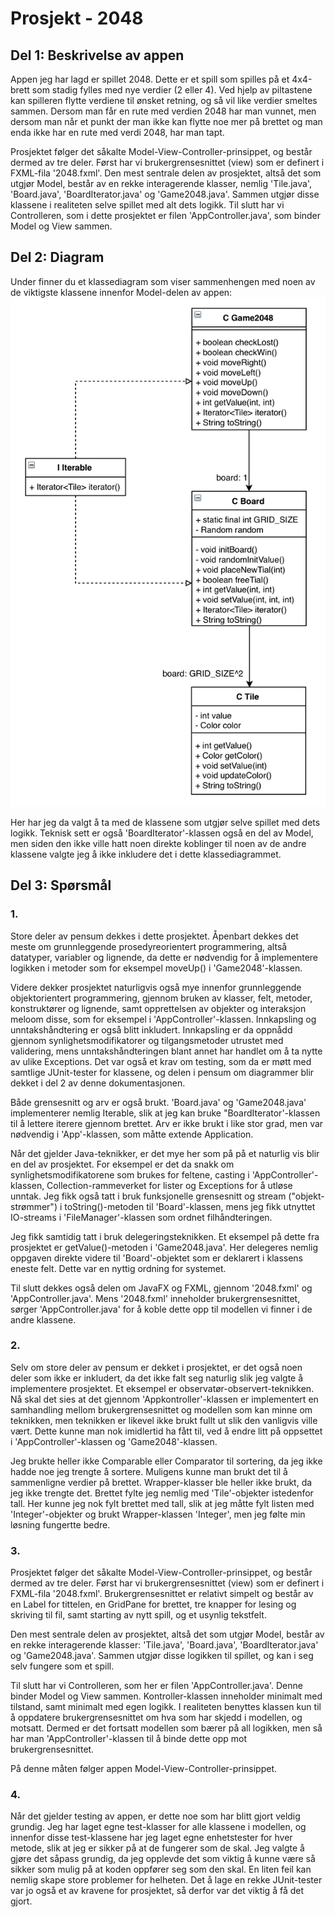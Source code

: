 # Prosjekt - 2048

## Del 1: Beskrivelse av appen
Appen jeg har lagd er spillet 2048. Dette er et spill som spilles på et 4x4-brett som stadig fylles med nye verdier (2 eller 4). Ved hjelp av piltastene kan spilleren flytte verdiene til ønsket retning, og så vil like verdier smeltes sammen. Dersom man  får en rute med verdien 2048 har man vunnet, men dersom man når et punkt der man ikke kan flytte noe mer på brettet og man enda ikke har en rute med verdi 2048, har man tapt. 

Prosjektet følger det såkalte Model-View-Controller-prinsippet, og består dermed av tre deler. Først har vi brukergrensesnittet (view) som er definert i FXML-fila '2048.fxml'. Den mest sentrale delen av prosjektet, altså det som utgjør Model, består av en rekke interagerende klasser, nemlig 'Tile.java', 'Board.java', 'BoardIterator.java' og 'Game2048.java'. Sammen utgjør disse klassene i realiteten selve spillet med alt dets logikk. Til slutt har vi Controlleren, som i dette prosjektet er filen 'AppController.java', som binder Model og View sammen.


## Del 2: Diagram
Under finner du et klassediagram som viser sammenhengen med noen av de viktigste klassene innenfor Model-delen av appen:
![Klassediagram](Klassediagram.png)

Her har jeg da valgt å ta med de klassene som utgjør selve spillet med dets logikk. Teknisk sett er også 'BoardIterator'-klassen også en del av Model, men siden den ikke ville hatt noen direkte koblinger til noen av de andre klassene valgte jeg å ikke inkludere det i dette klassediagrammet.

## Del 3: Spørsmål

### 1.
Store deler av pensum dekkes i dette prosjektet. Åpenbart dekkes det meste om grunnleggende prosedyreorientert programmering, altså datatyper, variabler og lignende, da dette er nødvendig for å implementere logikken i metoder som for eksempel moveUp() i 'Game2048'-klassen. 

Videre dekker prosjektet naturligvis også mye innenfor grunnleggende objektorientert programmering, gjennom bruken av klasser, felt, metoder, konstruktører og lignende, samt opprettelsen av objekter og interaksjon meloom disse, som for eksempel i 'AppController'-klassen. Innkapsling og unntakshåndtering er også blitt inkludert. Innkapsling er da oppnådd gjennom synlighetsmodifikatorer og tilgangsmetoder utrustet med validering, mens unntakshåndteringen blant annet har handlet om å ta nytte av ulike Exceptions. Det var også et krav om testing, som da er møtt med samtlige JUnit-tester for klassene, og delen i pensum om diagrammer blir dekket i del 2 av denne dokumentasjonen.

Både grensesnitt og arv er også brukt. 'Board.java' og 'Game2048.java' implementerer nemlig Iterable, slik at jeg kan bruke "BoardIterator'-klassen til å lettere iterere gjennom brettet. Arv er ikke brukt i like stor grad, men var nødvendig i 'App'-klassen, som måtte extende Application.

Når det gjelder Java-teknikker, er det mye her som på på et naturlig vis blir en del av prosjektet. For eksempel er det da snakk om synlighetsmodifikatorene som brukes for feltene, casting i 'AppController'-klassen, Collection-rammeverket for lister og Exceptions for å utløse unntak. Jeg fikk også tatt i bruk funksjonelle grensesnitt og stream ("objekt-strømmer") i toString()-metoden til 'Board'-klassen, mens jeg fikk utnyttet IO-streams i 'FileManager'-klassen som ordnet filhåndteringen.

Jeg fikk samtidig tatt i bruk delegeringsteknikken. Et eksempel på dette fra prosjektet er getValue()-metoden i 'Game2048.java'. Her delegeres nemlig oppgaven direkte videre til 'Board'-objektet som er deklarert i klassens eneste felt. Dette var en nyttig ordning for systemet.

Til slutt dekkes også delen om JavaFX og FXML, gjennom '2048.fxml' og 'AppController.java'. Mens '2048.fxml' inneholder brukergrensesnittet, sørger 'AppController.java' for å koble dette opp til modellen vi finner i de andre klassene. 

### 2.
Selv om store deler av pensum er dekket i prosjektet, er det også noen deler som ikke er inkludert, da det ikke falt seg naturlig slik jeg valgte å implementere prosjektet. Et eksempel er observatør-observert-teknikken. Nå skal det sies at det gjennom 'Appkontroller'-klassen er implementert en samhandling mellom brukergrensesnittet og modellen som kan minne om teknikken, men teknikken er likevel ikke brukt fullt ut slik den vanligvis ville vært. Dette kunne man nok imidlertid ha fått til, ved å endre litt på oppsettet i 'AppController'-klassen og 'Game2048'-klassen.

Jeg brukte heller ikke Comparable eller Comparator til sortering, da jeg ikke hadde noe jeg trengte å sortere. Muligens kunne man brukt det til å sammenligne verdier på brettet. Wrapper-klasser ble heller ikke brukt, da jeg ikke trengte det. Brettet fylte jeg nemlig med 'Tile'-objekter istedenfor tall. Her kunne jeg nok fylt brettet med tall, slik at jeg måtte fylt listen med 'Integer'-objekter og brukt Wrapper-klassen 'Integer', men jeg følte min løsning fungertte bedre.



### 3.
Prosjektet følger det såkalte Model-View-Controller-prinsippet, og består dermed av tre deler. Først har vi brukergrensesnittet (view) som er definert i FXML-fila '2048.fxml'. Brukergrensesnittet er relativt simpelt og består av en Label for tittelen, en GridPane for brettet, tre knapper for lesing og skriving til fil, samt starting av nytt spill, og et usynlig tekstfelt.

Den mest sentrale delen av prosjektet, altså det som utgjør Model, består av en rekke interagerende klasser: 'Tile.java', 'Board.java', 'BoardIterator.java' og 'Game2048.java'. Sammen utgjør disse logikken til spillet, og kan i seg selv fungere som et spill. 

Til slutt har vi Controlleren, som her er filen 'AppController.java'. Denne binder Model og View sammen. Kontroller-klassen inneholder minimalt med tilstand, samt minimalt med egen logikk. I realiteten benyttes klassen kun til å oppdatere brukergrensesnittet om hva som har skjedd i modellen, og motsatt. Dermed er det fortsatt modellen som bærer på all logikken, men så har man 'AppController'-klassen til å binde dette opp mot brukergrensesnittet.

På denne måten følger appen Model-View-Controller-prinsippet.

### 4.
Når det gjelder testing av appen, er dette noe som har blitt gjort veldig grundig. Jeg har laget egne test-klasser for alle klassene i modellen, og innenfor disse test-klassene har jeg laget egne enhetstester for hver metode, slik at jeg er sikker på at de fungerer som de skal. Jeg valgte å gjøre det såpass grundig, da jeg opplevde det som viktig å kunne være så sikker som mulig på at koden oppfører seg som den skal. En liten feil kan nemlig skape store problemer for helheten. Det å lage en rekke JUnit-tester var jo også et av kravene for prosjektet, så derfor var det viktig å få det gjort.